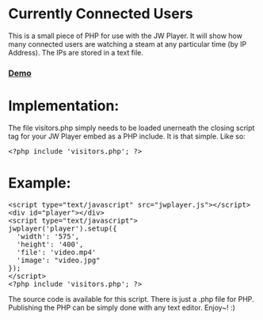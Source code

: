 Currently Connected Users
==========

This is a small piece of PHP for use with the JW Player. It will show how many connected users are watching a steam at any particular time (by IP Address). The IPs are stored in a text file.

### [Demo](http://www.pluginsbyethan.com/github/connected.php)

Implementation:
==========

The file visitors.php simply needs to be loaded unerneath the closing script tag for your JW Player embed as a PHP include. It is that simple. Like so:

<pre>
&lt;?php include 'visitors.php'; ?&gt;
</pre>

Example:
==========
<pre>
&lt;script type=&quot;text/javascript&quot; src=&quot;jwplayer.js&quot;&gt;&lt;/script&gt;
&lt;div id=&quot;player&quot;&gt;&lt;/div&gt;
&lt;script type=&quot;text/javascript&quot;&gt;
jwplayer('player').setup({
&nbsp;&nbsp;'width': '575',
&nbsp;&nbsp;'height': '400',
&nbsp;&nbsp;'file': 'video.mp4'
&nbsp;&nbsp;'image': &quot;video.jpg&quot;
});
&lt;/script&gt;
&lt;?php include 'visitors.php'; ?&gt;
</pre>

The source code is available for this script. There is just a .php file for PHP. Publishing the PHP can be simply done with any text editor. Enjoy~! :)
